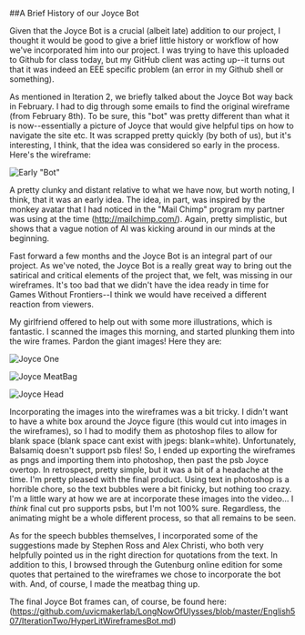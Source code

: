 ##A Brief History of our Joyce Bot 

Given that the Joyce Bot is a crucial (albeit late) addition to our project, I thought it would be good to give a brief little history or workflow of how we've incorporated him into our project. I was trying to have this uploaded to Github for class today, but my GitHub client was acting up--it turns out that it was indeed an EEE specific problem (an error in my Github shell or something). 

As mentioned in Iteration 2, we briefly talked about the Joyce Bot way back in February. I had to dig through some emails to find the original wireframe (from February 8th). To be sure, this "bot" was pretty different than what it is now--essentially a picture of Joyce that would give helpful tips on how to navigate the site etc. It was scrapped pretty quickly (by both of us), but it's interesting, I think, that the idea was considered so early in the process. Here's the wireframe: 

![Early "Bot"](https://raw.github.com/uvicmakerlab/LongNowOfUlysses/johnson/English507/Logs/PngFiles/ReadingSchedVis%20%281%29_2.png)

A pretty clunky and distant relative to what we have now, but worth noting, I think, that it was an early idea. The idea, in part, was inspired by the monkey avatar that I had noticed in the "Mail Chimp" program my partner was using at the time (http://mailchimp.com/). Again, pretty simplistic, but shows that a vague notion of AI was kicking around in our minds at the beginning. 

Fast forward a few months and the Joyce Bot is an integral part of our project. As we've noted, the Joyce Bot is a really great way to bring out the satirical and critical elements of the project that, we felt, was missing in our wireframes. It's too bad that we didn't have the idea ready in time for Games Without Frontiers--I think we would have received a different reaction from viewers. 

My girlfriend offered to help out with some more illustrations, which is fantastic. I scanned the images this morning, and started plunking them into the wire frames. Pardon the giant images! Here they are: 

![Joyce One](https://raw.github.com/uvicmakerlab/LongNowOfUlysses/ca379881ab38d4678534b213acb40cc21d187661/JoyceBotLean.jpg)

![Joyce MeatBag](https://raw.github.com/uvicmakerlab/LongNowOfUlysses/ca379881ab38d4678534b213acb40cc21d187661/MeatBafFinalForReal.jpg)

![Joyce Head](https://raw.github.com/uvicmakerlab/LongNowOfUlysses/ca379881ab38d4678534b213acb40cc21d187661/JoyceHead.jpg) 

Incorporating the images into the wireframes was a bit tricky. I didn't want to have a white box around the Joyce figure (this would cut into images in the wireframes), so I had to modify them as photoshop files to allow for blank space (blank space cant exist with jpegs: blank=white). Unfortunately, Balsamiq doesn't support psb files! So, I ended up exporting the wireframes as pngs and importing them into photoshop, then past the psb Joyce overtop. In retrospect, pretty simple, but it was a bit of a headache at the time. I'm pretty pleased with the final product. Using text in photoshop is a horrible chore, so the text bubbles were a bit finicky, but nothing too crazy. I'm a little wary at how we are at incorporate these images into the video... I *think* final cut pro supports psbs, but I'm not 100% sure. Regardless, the animating might be a whole different process, so that all remains to be seen. 

As for the speech bubbles themselves, I incorporated some of the suggestions made by Stephen Ross and Alex Christi, who both very helpfully pointed us in the right direction for quotations from the text. In addition to this, I browsed through the Gutenburg online edition for some quotes that pertained to the wireframes we chose to incorporate the bot with. And, of course, I made the meatbag thing up. 

The final Joyce Bot frames can, of course, be found here: (https://github.com/uvicmakerlab/LongNowOfUlysses/blob/master/English507/IterationTwo/HyperLitWireframesBot.md) 


